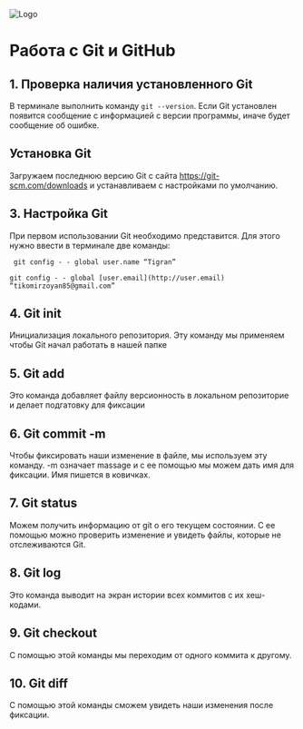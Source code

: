 ![Logo](Gitlogo.jpg)
# Работа с Git и GitHub

## 1. Проверка наличия установленного Git 
В терминале выполнить команду  `git --version`.  Если Git установлен появится сообщение с информацией с версии программы, иначе будет сообщение об ошибке. 

## Установка Git 
Загружаем последнюю версию Git с сайта https://git-scm.com/downloads и устанавливаем с настройками по умолчанию.

## 3. Настройка Git

При первом использовании Git необходимо представится. Для этого нужно ввести в терминале две команды: 
```
 git config - - global user.name “Tigran”

git config - - global [user.email](http://user.email) “tikomirzoyan85@gmail.com” 
```

## 4. Git init 
 Инициализация локального репозитория. Эту команду мы применяем чтобы  Git  начал работать в нашей папке

 ## 5. Git add 
 Это команда добавляет файлу версионность  в локальном репозиторие и делает подгатовку для фиксации

 ## 6. Git commit -m 
  Чтобы фиксировать наши изменение в файле, мы используем эту команду. -m означает massage и с ее помощью мы можем дать имя для фиксации.  Имя пишется в ковичках.

  ## 7. Git status 
   Можем получить информацию от git о его текущем состоянии. С ее помощью можно проверить  изменение и увидеть файлы, которые не отслеживаются Git.

  ## 8. Git log 
   Это команда выводит на экран истории всех коммитов с их хеш-кодами.

   ## 9. Git checkout
   С помощью этой команды мы переходим от одного коммита к другому.

   ## 10. Git diff
   С помощью этой команды сможем увидеть наши изменения после фиксации.

   